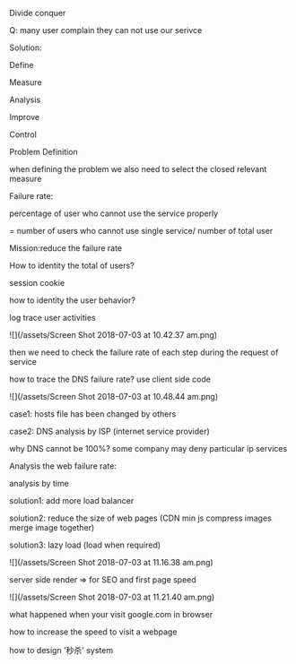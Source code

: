 Divide conquer

Q: many user complain they can not use our serivce

Solution:

Define

Measure

Analysis

Improve

Control

Problem Definition

when defining the problem we also need to select the closed relevant measure

Failure rate:

percentage of user who cannot use the service properly

= number of users who cannot use single service/ number of total user

Mission:reduce the failure rate

How to identity the total of users?

session cookie

how to identity the user behavior?

log trace user activities

![](/assets/Screen Shot 2018-07-03 at 10.42.37 am.png)

then we need to check the failure rate of each step during the request of service

how to trace the DNS failure rate? use client side code

![](/assets/Screen Shot 2018-07-03 at 10.48.44 am.png)

case1: hosts file has been changed by others

case2: DNS analysis by ISP \(internet service provider\)

why DNS cannot be 100%? some company may deny particular ip services

Analysis the web failure rate:

analysis by time

solution1: add more load balancer

solution2: reduce the size of web pages \(CDN min js compress images merge image together\)

solution3: lazy load \(load when required\)

![](/assets/Screen Shot 2018-07-03 at 11.16.38 am.png)

server side render =&gt; for SEO and first page speed





![](/assets/Screen Shot 2018-07-03 at 11.21.40 am.png)

what happened when your visit google.com in browser

how to increase the speed to visit a webpage

how to design '秒杀' system

